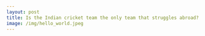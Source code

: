 ```yaml
---
layout: post
title: Is the Indian cricket team the only team that struggles abroad? The data says otherwise.
image: /img/hello_world.jpeg
---
```

